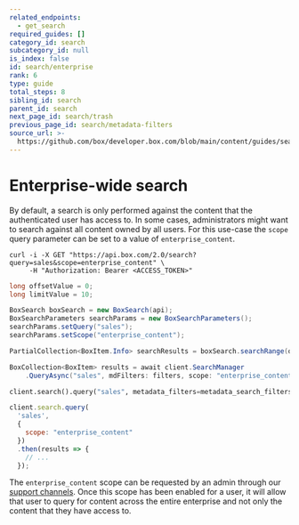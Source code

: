 ```yaml
---
related_endpoints:
  - get_search
required_guides: []
category_id: search
subcategory_id: null
is_index: false
id: search/enterprise
rank: 6
type: guide
total_steps: 8
sibling_id: search
parent_id: search
next_page_id: search/trash
previous_page_id: search/metadata-filters
source_url: >-
  https://github.com/box/developer.box.com/blob/main/content/guides/search/6-enterprise.md
---
```

# Enterprise-wide search

By default, a search is only performed against the content that the
authenticated user has access to. In some cases, administrators might want to
search against all content owned by all users. For this use-case the `scope`
query parameter can be set to a value of `enterprise_content`.

<!-- markdownlint-disable line-length -->

<Tabs>

<Tab title='cURL'>

```curl
curl -i -X GET "https://api.box.com/2.0/search?query=sales&scope=enterprise_content" \
     -H "Authorization: Bearer <ACCESS_TOKEN>"
```

</Tab>

<Tab title='Java'>

```java
long offsetValue = 0;
long limitValue = 10;

BoxSearch boxSearch = new BoxSearch(api);
BoxSearchParameters searchParams = new BoxSearchParameters();
searchParams.setQuery("sales");
searchParams.setScope("enterprise_content");

PartialCollection<BoxItem.Info> searchResults = boxSearch.searchRange(offsetValue, limitValue, searchParams);
```

</Tab>

<Tab title='.NET'>

```csharp
BoxCollection<BoxItem> results = await client.SearchManager
    .QueryAsync("sales", mdFilters: filters, scope: "enterprise_content");
```

</Tab>

<Tab title='Python'>

```py
client.search().query("sales", metadata_filters=metadata_search_filters, scope="enterprise_content")
```

</Tab>

<Tab title='Node'>

```js
client.search.query(
  'sales',
  {
    scope: "enterprise_content"
  })
  .then(results => {
    // ...
  });
```

</Tab>

</Tabs>

<!-- markdownlint-enable line-length -->

<Message warning>

The `enterprise_content` scope can be requested by an admin through our
[support channels](p://support). Once this scope has been enabled for a user, it
will allow that user to query for content across the entire enterprise and not
only the content that they have access to.

</Message >